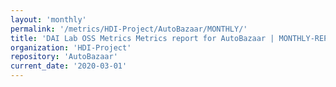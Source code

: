 ```yaml
---
layout: 'monthly'
permalink: '/metrics/HDI-Project/AutoBazaar/MONTHLY/'
title: 'DAI Lab OSS Metrics Metrics report for AutoBazaar | MONTHLY-REPORT-2020-03-01'
organization: 'HDI-Project'
repository: 'AutoBazaar'
current_date: '2020-03-01'
---
```

